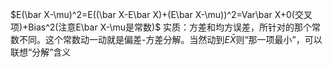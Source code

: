 $E(\bar X-\mu)^2=E((\bar X-E\bar X)+(E\bar X-\mu))^2=Var\bar X+0(交叉项)+Bias^2(注意E\bar X-\mu是常数)$
实质：方差和均方误差，所针对的那个常数不同。这个常数动一动就是偏差-方差分解。当然动到$E\bar X$则“那一项最小”，可以联想“分解”含义